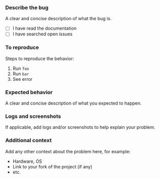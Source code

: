 ### Describe the bug

A clear and concise description of what the bug is.

- [ ] I have read the documentation
- [ ] I have searched open issues

### To reproduce

Steps to reproduce the behavior:

1. Run `foo`
2. Run `bar`
3. See error

### Expected behavior

A clear and concise description of what you expected to happen.

### Logs and screenshots

If applicable, add logs and/or screenshots to help explain your problem.

### Additional context

Add any other context about the problem here, for example:

- Hardware, OS
- Link to your fork of the project (if any)
- etc.
